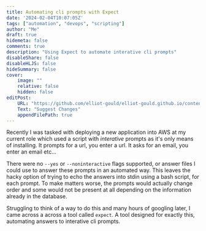 ```yaml
---
title: Automating cli prompts with Expect
date: '2024-02-04T10:07:05Z'
tags: ["automation", "devops", "scripting"]
author: "Me"
draft: true
hidemeta: false
comments: true
description: "Using Expect to automate interative cli prompts"
disableShare: false
disableHLJS: false
hideSummary: false
cover:
    image: ""
    relative: false
    hidden: false
editPost:
    URL: "https://github.com/elliot-gould/elliot-gould.github.io/content"
    Text: "Suggest Changes"
    appendFilePath: true
---
```

Recently I was tasked with deploying a new application into AWS at my current role which used a script with *interative* prompts as it's only means of installing. It prompts for a url, you enter a url. It asks for an email, you enter an email etc...

There were no `--yes` or `--noninteractive` flags supported, or answer files I could use to answer these prompts in an automated way. This leaves the hacky option of trying to echo the answers into stdin using a bash script, for each prompt. To make matters worse, the prompts would actually change order and some would not be present at all depending on the information already in the database.

Struggling to think of a way to do this and many hours of googling later, I came across a across a tool called `expect`. A tool designed for exactly this, automating answers to interative cli prompts.
